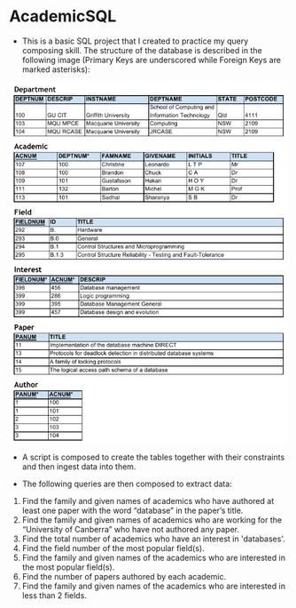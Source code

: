 # AcademicSQL

* This is a basic SQL project that I created to practice my query composing skill. The structure of the database is described in the following image (Primary Keys are underscored while Foreign Keys are marked asterisks):

![alt text](https://github.com/MrMinhNguyen/AcademicSQL/blob/main/Meta_Data.png)

* A script is composed to create the tables together with their constraints and then ingest data into them.

* The following queries are then composed to extract data:
1. Find the family and given names of academics who have authored at least one paper with the word “database” in the paper’s title.
2. Find the family and given names of academics who are working for the “University of Canberra” who have not authored any paper.
3. Find the total number of academics who have an interest in 'databases'.
4. Find the field number of the most popular field(s).
5. Find the family and given names of the academics who are interested in the most popular field(s).
6. Find the number of papers authored by each academic.
7. Find the family and given names of the academics who are interested in less than 2 fields.
